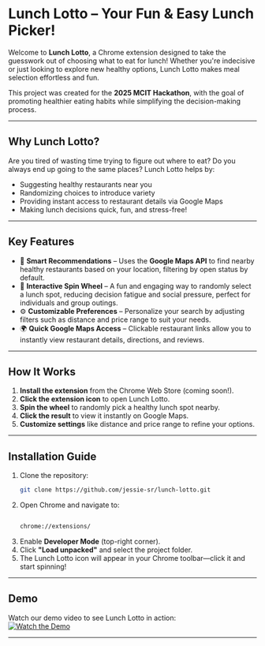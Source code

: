 # **Lunch Lotto – Your Fun & Easy Lunch Picker!**  

Welcome to **Lunch Lotto**, a Chrome extension designed to take the guesswork out of choosing what to eat for lunch! Whether you're indecisive or just looking to explore new healthy options, Lunch Lotto makes meal selection effortless and fun.  

This project was created for the **2025 MCIT Hackathon**, with the goal of promoting healthier eating habits while simplifying the decision-making process.  

---  

## **Why Lunch Lotto?**  
Are you tired of wasting time trying to figure out where to eat? Do you always end up going to the same places? Lunch Lotto helps by:  
- Suggesting healthy restaurants near you  
- Randomizing choices to introduce variety  
- Providing instant access to restaurant details via Google Maps  
- Making lunch decisions quick, fun, and stress-free!  

---  

## **Key Features**  

- 🎯 **Smart Recommendations** – Uses the **Google Maps API** to find nearby healthy restaurants based on your location, filtering by open status by default.  
- 🎡 **Interactive Spin Wheel** – A fun and engaging way to randomly select a lunch spot, reducing decision fatigue and social pressure, perfect for individuals and group outings.  
- ⚙️ **Customizable Preferences** – Personalize your search by adjusting filters such as distance and price range to suit your needs.  
- 🌍 **Quick Google Maps Access** – Clickable restaurant links allow you to instantly view restaurant details, directions, and reviews.
  
---  

## **How It Works**  

1. **Install the extension** from the Chrome Web Store (coming soon!).  
2. **Click the extension icon** to open Lunch Lotto.  
3. **Spin the wheel** to randomly pick a healthy lunch spot nearby.  
4. **Click the result** to view it instantly on Google Maps.  
5. **Customize settings** like distance and price range to refine your options.  

---  

## **Installation Guide**  

1. Clone the repository:  
   ```bash
   git clone https://github.com/jessie-sr/lunch-lotto.git
   ```  
2. Open Chrome and navigate to:  
   ```bash
   
   chrome://extensions/
   
   ```  
3. Enable **Developer Mode** (top-right corner).  
4. Click **"Load unpacked"** and select the project folder.  
5. The Lunch Lotto icon will appear in your Chrome toolbar—click it and start spinning!  


---  

## **Demo**  

Watch our demo video to see Lunch Lotto in action:  
[![Watch the Demo](https://img.youtube.com/vi/dDobvO6N1rQ/0.jpg)](https://youtu.be/dDobvO6N1rQ)  

---  


